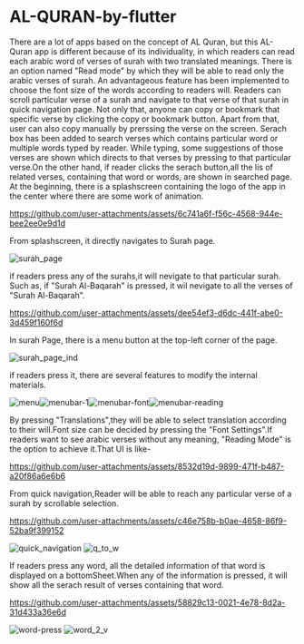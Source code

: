 # AL-QURAN-by-flutter

There are a lot of apps based on the concept of AL Quran, but this AL-Quran app is different because of its individuality, in which readers can read each arabic word of verses of surah with two translated meanings. There is an option named "Read mode" by which they will be able to read only the arabic verses of surah. An advantageous feature has been implemented to choose the font size of the words according to readers will. Readers can scroll particular verse of a surah and navigate to that verse of that surah in quick navigation page. Not only that, anyone can copy or bookmark that specific verse by clicking the copy or bookmark button. Apart from that, user can also copy manually by prerssing the verse on the screen. Serach box has been added to search verses which contains particular word or multiple words typed by reader. While typing, some suggestions of those verses are shown which directs to that verses by pressing to that particular verse.On the other hand, if reader clicks the serach button,all the lis of  related verses, containing that word or words, are shown in searched page.
At the beginning, there is a splashscreen containing the logo of the app in the center where there are some work of animation.



https://github.com/user-attachments/assets/6c741a6f-f56c-4568-944e-bee2ee0e9d1d

From splashscreen, it directly navigates to Surah page.

![surah_page](https://github.com/user-attachments/assets/042d9e14-53dd-4b4b-b8a8-7d987b732729)

if readers press any of the surahs,it will nevigate to that particular surah. Such as, if "Surah Al-Baqarah" is pressed, it wil nevigate to all the verses of "Surah Al-Baqarah".

https://github.com/user-attachments/assets/dee54ef3-d6dc-441f-abe0-3d459f160f6d

In surah Page, there is a menu button at the top-left corner of the page.

![surah_page_ind](https://github.com/user-attachments/assets/b9210eda-611e-4145-bb2e-4840bee525b8)

if readers press it, there are several features to modify the internal materials. 

![menu](https://github.com/user-attachments/assets/1a782c1a-f800-4483-9449-a2fd89a918c6)![menubar-1](https://github.com/user-attachments/assets/251c402e-dac9-4fff-be8e-3ae8974e32bd)![menubar-font](https://github.com/user-attachments/assets/7364ab5a-c723-4d43-b537-57b31623f93b)![menubar-reading](https://github.com/user-attachments/assets/dc730310-ac0b-49e9-8e5e-95be276a6368)

By pressing "Translations",they will be able to select translation according to their will.Font size can be decided by pressing the "Font Settings".If readers want to see arabic verses without any meaning, "Reading Mode" is the option to achieve it.That UI is like-



https://github.com/user-attachments/assets/8532d19d-9899-471f-b487-a20f86a6e6b6


From quick navigation,Reader will be able to reach any particular verse of a surah by scrollable selection.


https://github.com/user-attachments/assets/c46e758b-b0ae-4658-86f9-52ba9f399152  

![quick_navigation](https://github.com/user-attachments/assets/11b23173-9d06-435b-9553-7e48e1aa2713)  ![q_to_w](https://github.com/user-attachments/assets/7fae458b-769a-422f-9db7-f4a871c22582)

If readers press any word, all the detailed information of that word is displayed on a bottomSheet.When any of the information is pressed, it will show all the  serach result of verses containing that word.



https://github.com/user-attachments/assets/58829c13-0021-4e78-8d2a-31d433a36e6d


![word-press](https://github.com/user-attachments/assets/e8570fc4-c4d5-4706-891f-728eab692996)   ![word_2_v](https://github.com/user-attachments/assets/0d196131-df28-44d9-ae9d-bce5579257c2)





